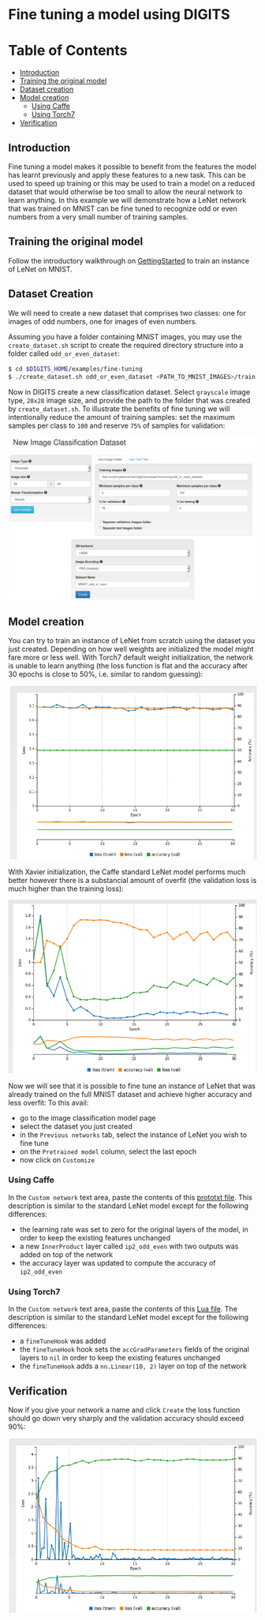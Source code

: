 # Fine tuning a model using DIGITS

Table of Contents
=================
* [Introduction](#introduction)
* [Training the original model](#training-the-original-model)
* [Dataset creation](#dataset-creation)
* [Model creation](#model-creation)
    * [Using Caffe](#using-caffe)
    * [Using Torch7](#using-torch7)
* [Verification](#verification)

## Introduction

Fine tuning a model makes it possible to benefit from the features the model has learnt previously and apply these features to a new task.
This can be used to speed up training or this may be used to train a model on a reduced dataset that would otherwise be too small to allow the neural network to learn anything.
In this example we will demonstrate how a LeNet network that was trained on MNIST can be fine tuned to recognize odd or even numbers from a very small number of training samples.

## Training the original model

Follow the introductory walkthrough on [GettingStarted](../../docs/GettingStarted.md) to train an instance of LeNet on MNIST.

## Dataset Creation

We will need to create a new dataset that comprises two classes: one for images of odd numbers, one for images of even numbers.

Assuming you have a folder containing MNIST images, you may use the `create_dataset.sh` script to create the required directory structure into a folder called `odd_or_even_dataset`:
```sh
$ cd $DIGITS_HOME/examples/fine-tuning
$ ./create_dataset.sh odd_or_even_dataset <PATH_TO_MNIST_IMAGES>/train
```

Now in DIGITS create a new classification dataset. Select `grayscale` image type, `28x28` image size, and provide the path to the folder that was created by `create_dataset.sh`.
To illustrate the benefits of fine tuning we will intentionally reduce the amount of training samples: set the maximum samples per class to `100` and reserve `75%` of samples for validation:

![Create Dataset](create-dataset.png)

## Model creation

You can try to train an instance of LeNet from scratch using the dataset you just created. Depending on how well weights are initialized the model might fare
more or less well. With Torch7 default weight initialization, the network is unable to learn anything (the loss function is flat and the accuracy after 30 epochs is close to 50%, i.e. similar to random guessing):

![Loss Function From scratch](loss-function-from-scratch.png)

With Xavier initialization, the Caffe standard LeNet model performs much better however there is a substancial amount of overfit (the validation loss is much higher than the training loss):

![Loss Function From Scratch - Caffe](lenet-from-scratch-caffe.png)

Now we will see that it is possible to fine tune an instance of LeNet that was already trained on the full MNIST dataset and achieve higher accuracy and less overfit:
To this avail:
- go to the image classification model page
- select the dataset you just created
- in the `Previous networks` tab, select the instance of LeNet you wish to fine tune
- on the `Pretrained model` column, select the last epoch
- now click on `Customize`

### Using Caffe

In the `Custom network` text area, paste the contents of this [prototxt file](lenet-fine-tune.prototxt).
This description is similar to the standard LeNet model except for the following differences:
- the learning rate was set to zero for the original layers of the model, in order to keep the existing features unchanged
- a new `InnerProduct` layer called `ip2_odd_even` with two outputs was added on top of the network
- the accuracy layer was updated to compute the accuracy of `ip2_odd_even`

### Using Torch7

In the `Custom network` text area, paste the contents of this [Lua file](lenet-fine-tune.lua).
The description is similar to the standard LeNet model except for the following differences:
- a `fineTuneHook` was added
- the `fineTuneHook` hook sets the `accGradParameters` fields of the original layers to `nil` in order to keep the existing features unchanged
- the `fineTuneHook` adds a `nn.Linear(10, 2)` layer on top of the network

## Verification

Now if you give your network a name and click `Create` the loss function should go down very sharply and the validation accuracy should exceed 90%:

![Finetuned loss](loss-finetuned.png)

